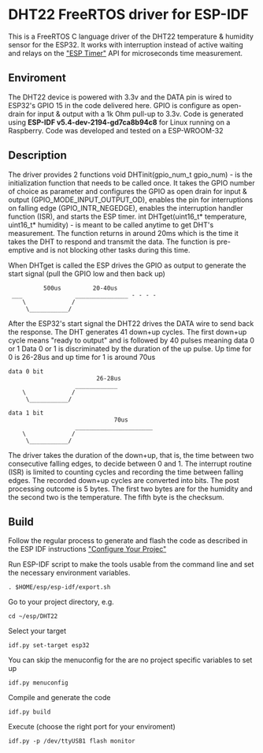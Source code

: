 # DHT22 FreeRTOS driver for ESP-IDF
This is a FreeRTOS C language driver of the DHT22 temperature & humidity sensor for the ESP32. 
It works with interruption instead of active waiting and relays on 
the ["ESP Timer"](https://docs.espressif.com/projects/esp-idf/en/stable/esp32/api-reference/system/esp_timer.html) API for microseconds time measurement.

## Enviroment
The DHT22 device is powered with 3.3v and the DATA pin is wired to ESP32's GPIO 15 in the code delivered here.
GPIO is configure as open-drain for input & output with a 1k Ohm pull-up to 3.3v.
Code is generated using **ESP-IDF v5.4-dev-2194-gd7ca8b94c8** for Linux running on a Raspberry.
Code was developed and tested on a ESP-WROOM-32

## Description
The driver provides 2 functions
void DHTinit(gpio_num_t gpio_num) - is the initialization function that needs to be called once. It takes the GPIO number of choice as parameter and configures the GPIO as open drain for input & output (GPIO_MODE_INPUT_OUTPUT_OD), enables the pin for interruptions on falling edge (GPIO_INTR_NEGEDGE), enables the interruption handler function (ISR), and starts the ESP timer.
int DHTget(uint16_t* temperature, uint16_t* humidity) - is meant to be called anytime to get DHT's measurement. The function returns in around 20ms 
which is the time it takes the DHT to respond and transmit the data. The function is pre-emptive and is not blocking other tasks during this time.

When DHTget is called the ESP drives the GPIO as output to generate the start signal (pull the GPIO low and then back up)

```
          500us         20-40us   
 ___               _______________ - - - -
    \             /    
     \___________/                 
```
 
After the ESP32's start signal the DHT22 drives the DATA wire to send back the response. The DHT generates 41 down+up cycles.
The first down+up cycle means "ready to output" and is followed by 40 pulses meaning data 0 or 1
Data 0 or 1 is discriminated by the duration of the up pulse. Up time for 0 is 26-28us and up time for 1 is around 70us

```
data 0 bit
                         26-28us   
                   ____________
    \             /    
     \___________/                 

data 1 bit
                              70us   
                   ______________________ 
    \             /    
     \___________/    
```
The driver takes the duration of the down+up, that is, the time between two consecutive falling edges, to decide between 0 and 1.
The interrupt routine (ISR) is limited to counting cycles and recording the time between falling edges.
The recorded down+up cycles are converted into bits. The post processing outcome is 5 bytes. The first two bytes are for the humidity and the second two is the temperature. 
The fifth byte is the checksum.


## Build
Follow the regular process to generate and flash the code as described in the ESP IDF instructions ["Configure Your Projec"](https://docs.espressif.com/projects/esp-idf/en/latest/esp32/get-started/linux-macos-setup.html#configure-your-project)

Run ESP-IDF script to make the tools usable from the command line and set the necessary environment variables.
```console
. $HOME/esp/esp-idf/export.sh
```
Go to your project directory, e.g.
```console
cd ~/esp/DHT22
```
Select your target
```console
idf.py set-target esp32
```
You can skip the menuconfig for the are no project specific variables to set up
```console
idf.py menuconfig
```
Compile and generate the code
```console
idf.py build
```
Execute (choose the right port for your enviroment)
```console
idf.py -p /dev/ttyUSB1 flash monitor
```
